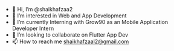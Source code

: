 - 👋 Hi, I’m @shaikhafzaa2
- 👀 I’m interested in Web and App Development
- 🌱 I’m currently Interning with Grow90 as an Mobile Application Developer Intern
- 💞️ I’m looking to collaborate on Flutter App Dev
- 📫 How to reach me shaikhafzaal2@gmail.com

<!---
shaikhafzaa2/shaikhafzaa2 is a ✨ special ✨ repository because its `README.md` (this file) appears on your GitHub profile.
You can click the Preview link to take a look at your changes.
--->
